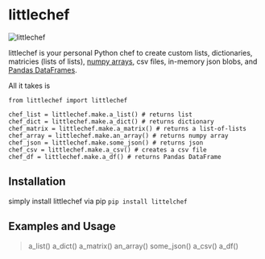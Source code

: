 # littlechef

![littlechef](https://user-images.githubusercontent.com/14168559/92290502-2a13cf80-eec9-11ea-9dd7-f460c6bef14b.png)

littlechef is your personal Python chef to create custom lists, dictionaries, matricies (lists of lists), [numpy arrays](https://numpy.org/doc/stable/reference/generated/numpy.array.html), csv files, in-memory json blobs, and [Pandas DataFrames](https://pandas.pydata.org/pandas-docs/stable/reference/api/pandas.DataFrame.html).

All it takes is

    from littlechef import littlechef

    chef_list = littlechef.make.a_list() # returns list
    chef_dict = littlechef.make.a_dict() # returns dictionary
    chef_matrix = littlechef.make.a_matrix() # returns a list-of-lists
    chef_array = littlechef.make.an_array() # returns numpy array
    chef_json = littlechef.make.some_json() # returns json
    chef_csv = littlechef.make.a_csv() # creates a csv file
    chef_df = littlechef.make.a_df() # returns Pandas DataFrame

## Installation

simply install littlechef via pip `pip install littelchef`

## Examples and Usage

> a_list()
> a_dict()
> a_matrix()
> an_array()
> some_json()
> a_csv()
> a_df()
